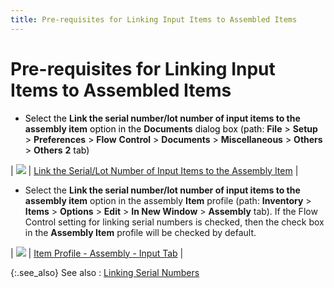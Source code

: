 ```yaml
---
title: Pre-requisites for Linking Input Items to Assembled Items
---
```


# Pre-requisites for Linking Input Items to Assembled Items

- <font color="#000000" class="hcp1">Select the </font>**Link the serial number/lot number of input items to the 
 assembly item** <font color="#000000" class="hcp1">option in the </font>**Documents**<font color="#000000" class="hcp1"> dialog box (path: </font>**File**<font color="#000000" class="hcp1"> &gt; </font>**Setup**<font color="#000000" class="hcp1"> &gt; </font>**Preferences**<font color="#000000" class="hcp1"> &gt; </font>**Flow**<font color="#000000" class="hcp1"> </font>**Control**<font color="#000000" class="hcp1"> &gt; </font>**Documents**<font color="#000000" class="hcp1"> &gt; </font>**Miscellaneous**<font color="#000000" class="hcp1"> &gt; 
 </font>**Others**<font color="#000000" class="hcp1"> &gt; </font>**Others**<font color="#000000" class="hcp1"> </font>**2** <font color="#000000" class="hcp1">tab)</font>



| ![]({{site.ba_baseurl}}/img/lens.gif) | [Link  the Serial/Lot Number of Input Items to the Assembly Item]({{site.bp_chm}}/misc/link_the_serial_number_lot_number_of_input_items_to_the_assembly_itemcontents_documents_db.html) |


- Select the  **Link the serial number/lot number of 
 input items to the assembly item** option in the assembly **Item** profile (path: **Inventory**  > **Items** > **Options**  > **Edit** > **In 
 New Window** > **Assembly**  tab). If the Flow Control setting for linking serial numbers is checked,  then the check box in the **Assembly Item**  profile will be checked by default.



| ![]({{site.ba_baseurl}}/img/lens.gif) | [Item  Profile - Assembly - Input Tab]({{site.mi_chm}}/misc/the_item_profile_assembly_input.html) |



{:.see_also}
See also
: [Linking Serial  Numbers]({{site.ba_baseurl}}/prod-asm/work-in-proc/link-ser-nmbs-to-asm-item/linking_serial_numbers.html)
